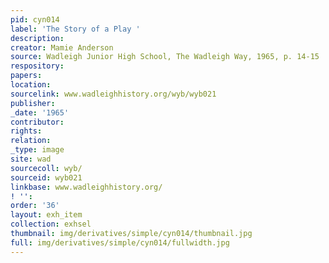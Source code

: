 ```yaml
---
pid: cyn014
label: 'The Story of a Play '
description:
creator: Mamie Anderson
source: Wadleigh Junior High School, The Wadleigh Way, 1965, p. 14-15
respository:
papers:
location:
sourcelink: www.wadleighhistory.org/wyb/wyb021
publisher:
_date: '1965'
contributor:
rights:
relation:
_type: image
site: wad
sourcecoll: wyb/
sourceid: wyb021
linkbase: www.wadleighhistory.org/
! '':
order: '36'
layout: exh_item
collection: exhsel
thumbnail: img/derivatives/simple/cyn014/thumbnail.jpg
full: img/derivatives/simple/cyn014/fullwidth.jpg
---
```

